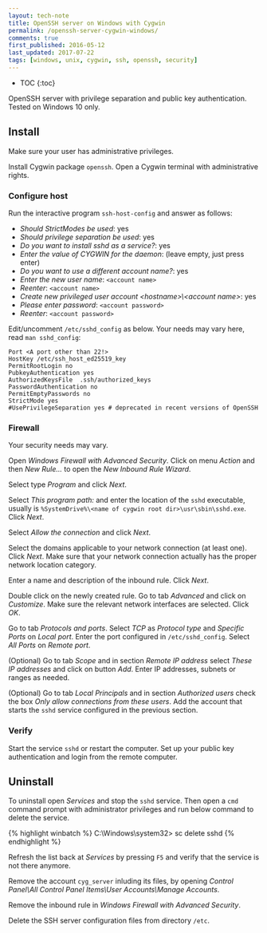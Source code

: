 ```yaml
---
layout: tech-note
title: OpenSSH server on Windows with Cygwin
permalink: /openssh-server-cygwin-windows/
comments: true
first_published: 2016-05-12
last_updated: 2017-07-22
tags: [windows, unix, cygwin, ssh, openssh, security]
---
```


* TOC
{:toc}

OpenSSH server with privilege separation and public key authentication. Tested
on Windows 10 only.

## Install

Make sure your user has administrative privileges.

Install Cygwin package `openssh`. Open a Cygwin terminal with administrative
rights.

### Configure host

Run the interactive program `ssh-host-config` and answer as follows:

- *Should StrictModes be used*: yes
- *Should privilege separation be used*: yes
- *Do you want to install sshd as a service?*: yes
- *Enter the value of CYGWIN for the daemon*: (leave empty, just press enter)
- *Do you want to use a different account name?*: yes
- *Enter the new user name*: `<account name>`
- *Reenter*: `<account name>`
- *Create new privileged user account \<hostname\>\\<account name\>*: yes
- *Please enter password*: `<account password>`
- *Reenter*: `<account password>`

Edit/uncomment `/etc/sshd_config` as below. Your needs may vary here, read `man
sshd_config`:

    Port <A port other than 22!>
    HostKey /etc/ssh_host_ed25519_key
    PermitRootLogin no
    PubkeyAuthentication yes
    AuthorizedKeysFile  .ssh/authorized_keys
    PasswordAuthentication no
    PermitEmptyPasswords no
    StrictMode yes
    #UsePrivilegeSeparation yes # deprecated in recent versions of OpenSSH

### Firewall

Your security needs may vary.

Open *Windows Firewall with Advanced Security*. Click on menu *Action* and then
*New Rule...* to open the *New Inbound Rule Wizard*.

Select type *Program* and click *Next*.

Select *This program path:* and enter the location of the `sshd` executable,
usually is `%SystemDrive%\<name of cygwin root dir>\usr\sbin\sshd.exe`. Click
*Next*.

Select *Allow the connection* and click *Next*.

Select the domains applicable to your network connection (at least one). Click
*Next*. Make sure that your network connection actually has the proper network
location category.

Enter a name and description of the inbound rule. Click *Next*.

Double click on the newly created rule. Go to tab *Advanced* and click on
*Customize*. Make sure the relevant network interfaces are selected. Click
*OK*.

Go to tab *Protocols and ports*. Select *TCP* as *Protocol type* and *Specific
Ports* on *Local port*. Enter the port configured in `/etc/sshd_config`. Select
*All Ports* on *Remote port*.

(Optional) Go to tab *Scope* and in section *Remote IP address* select *These
IP addresses* and click on button *Add*. Enter IP addresses, subnets or ranges
as needed.

(Optional) Go to tab *Local Principals* and in section *Authorized users* check
the box *Only allow connections from these users*. Add the account that starts
the `sshd` service configured in the previous section.

### Verify

Start the service `sshd` or restart the computer. Set up your public key
authentication and login from the remote computer.

## Uninstall

To uninstall open *Services* and stop the `sshd` service. Then open a `cmd`
command prompt with administrator privileges and run below command to delete
the service.

{% highlight winbatch %}
C:\Windows\system32> sc delete sshd
{% endhighlight %}

Refresh the list back at *Services* by pressing `F5` and verify that the
service is not there anymore.

Remove the account `cyg_server` inluding its files, by opening *Control
Panel\All Control Panel Items\User Accounts\Manage Accounts*.

Remove the inbound rule in *Windows Firewall with Advanced Security*.

Delete the SSH server configuration files from directory `/etc`.
